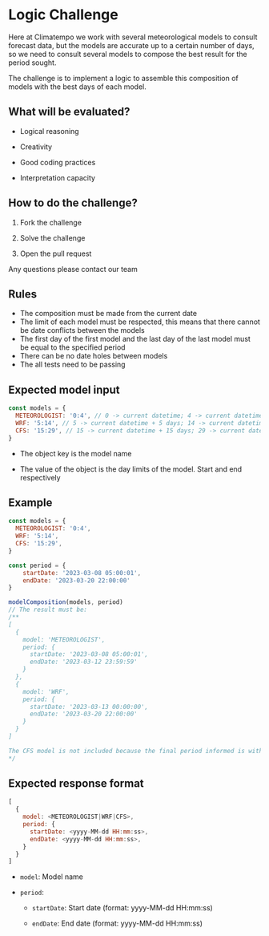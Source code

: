 # Logic Challenge

Here at Climatempo we work with several meteorological models to consult forecast data, but the models are accurate up to a certain number of days, so we need to consult several models to compose the best result for the period sought.

The challenge is to implement a logic to assemble this composition of models with the best days of each model.

## What will be evaluated?

- Logical reasoning

- Creativity

- Good coding practices

- Interpretation capacity

## How to do the challenge?

1. Fork the challenge

2. Solve the challenge

3. Open the pull request

Any questions please contact our team

## Rules

- The composition must be made from the current date
- The limit of each model must be respected, this means that there cannot be date conflicts between the models
- The first day of the first model and the last day of the last model must be equal to the specified period
- There can be no date holes between models
- The all tests need to be passing

## Expected model input

```javascript
const models = {
  METEOROLOGIST: '0:4', // 0 -> current datetime; 4 -> current datetime + 4 days
  WRF: '5:14', // 5 -> current datetime + 5 days; 14 -> current datetime + 14 days
  CFS: '15:29', // 15 -> current datetime + 15 days; 29 -> current datetime + 29 days
}
```

- The object key is the model name

- The value of the object is the day limits of the model. Start and end respectively

## Example

```javascript
const models = {
  METEOROLOGIST: '0:4',
  WRF: '5:14',
  CFS: '15:29',
}

const period = {       
	startDate: '2023-03-08 05:00:01',
	endDate: '2023-03-20 22:00:00'
}

modelComposition(models, period)
// The result must be:
/**
[
  {
    model: 'METEOROLOGIST',
    period: {
      startDate: '2023-03-08 05:00:01',
      endDate: '2023-03-12 23:59:59'
    }
  },
  {
    model: 'WRF',
    period: {
      startDate: '2023-03-13 00:00:00',
      endDate: '2023-03-20 22:00:00'
    }
  }
]

The CFS model is not included because the final period informed is within the limits of the WRF, because the current day 2023-03-08 + 29 days is 2023-04-06
*/
```

## Expected response format

```javascript
[
  {
    model: <METEOROLOGIST|WRF|CFS>,
    period: {
      startDate: <yyyy-MM-dd HH:mm:ss>,
      endDate: <yyyy-MM-dd HH:mm:ss>,
    }
  }
]
```

- `model`: Model name

- `period`:

	- `startDate`: Start date (format: yyyy-MM-dd HH:mm:ss)
	
	- `endDate`: End date (format: yyyy-MM-dd HH:mm:ss)
